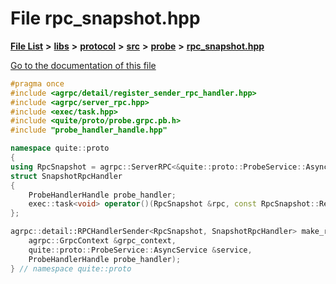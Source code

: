 

# File rpc\_snapshot.hpp

[**File List**](files.md) **>** [**libs**](dir_6719ab1f1f7655efc2fa43f7eb574fd1.md) **>** [**protocol**](dir_256d27db1e44b9b04d67f4c92d3fc698.md) **>** [**src**](dir_62c749a433f68b441b7c0425b5469d66.md) **>** [**probe**](dir_8a7b54f280cdd6b46c67f9938f379d86.md) **>** [**rpc\_snapshot.hpp**](rpc__snapshot_8hpp.md)

[Go to the documentation of this file](rpc__snapshot_8hpp.md)


```C++
#pragma once
#include <agrpc/detail/register_sender_rpc_handler.hpp>
#include <agrpc/server_rpc.hpp>
#include <exec/task.hpp>
#include <quite/proto/probe.grpc.pb.h>
#include "probe_handler_handle.hpp"

namespace quite::proto
{
using RpcSnapshot = agrpc::ServerRPC<&quite::proto::ProbeService::AsyncService::RequestCreateScreenshot>;
struct SnapshotRpcHandler
{
    ProbeHandlerHandle probe_handler;
    exec::task<void> operator()(RpcSnapshot &rpc, const RpcSnapshot::Request &request) const;
};

agrpc::detail::RPCHandlerSender<RpcSnapshot, SnapshotRpcHandler> make_rpc_snapshot(
    agrpc::GrpcContext &grpc_context,
    quite::proto::ProbeService::AsyncService &service,
    ProbeHandlerHandle probe_handler);
} // namespace quite::proto
```


